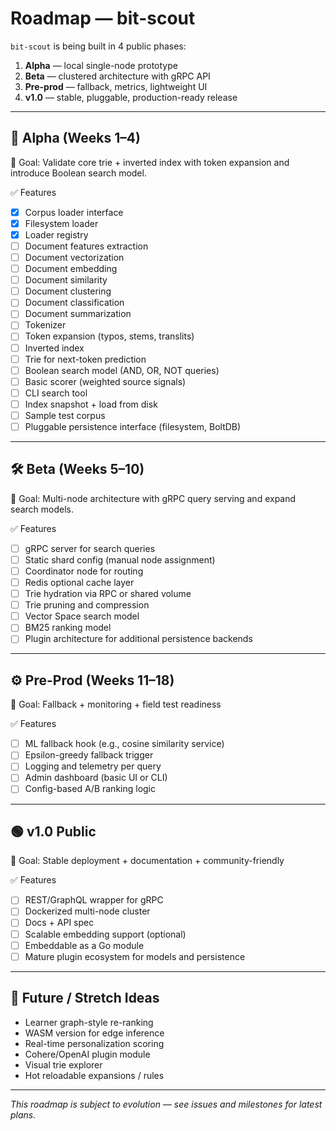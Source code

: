 # Roadmap — bit-scout

`bit-scout` is being built in 4 public phases:

1. **Alpha** — local single-node prototype
2. **Beta** — clustered architecture with gRPC API
3. **Pre-prod** — fallback, metrics, lightweight UI
4. **v1.0** — stable, pluggable, production-ready release

---

## 🧪 Alpha (Weeks 1–4)

🎯 Goal: Validate core trie + inverted index with token expansion and introduce Boolean search model.

✅ Features
- [x] Corpus loader interface
- [x] Filesystem loader
- [x] Loader registry
- [ ] Document features extraction
- [ ] Document vectorization
- [ ] Document embedding
- [ ] Document similarity
- [ ] Document clustering
- [ ] Document classification
- [ ] Document summarization
- [ ] Tokenizer
- [ ] Token expansion (typos, stems, translits)
- [ ] Inverted index
- [ ] Trie for next-token prediction
- [ ] Boolean search model (AND, OR, NOT queries)
- [ ] Basic scorer (weighted source signals)
- [ ] CLI search tool
- [ ] Index snapshot + load from disk
- [ ] Sample test corpus
- [ ] Pluggable persistence interface (filesystem, BoltDB)

---

## 🛠️ Beta (Weeks 5–10)

🎯 Goal: Multi-node architecture with gRPC query serving and expand search models.

✅ Features
- [ ] gRPC server for search queries
- [ ] Static shard config (manual node assignment)
- [ ] Coordinator node for routing
- [ ] Redis optional cache layer
- [ ] Trie hydration via RPC or shared volume
- [ ] Trie pruning and compression
- [ ] Vector Space search model
- [ ] BM25 ranking model
- [ ] Plugin architecture for additional persistence backends

---

## ⚙️ Pre-Prod (Weeks 11–18)

🎯 Goal: Fallback + monitoring + field test readiness

✅ Features
- [ ] ML fallback hook (e.g., cosine similarity service)
- [ ] Epsilon-greedy fallback trigger
- [ ] Logging and telemetry per query
- [ ] Admin dashboard (basic UI or CLI)
- [ ] Config-based A/B ranking logic

---

## 🟢 v1.0 Public

🎯 Goal: Stable deployment + documentation + community-friendly

✅ Features
- [ ] REST/GraphQL wrapper for gRPC
- [ ] Dockerized multi-node cluster
- [ ] Docs + API spec
- [ ] Scalable embedding support (optional)
- [ ] Embeddable as a Go module
- [ ] Mature plugin ecosystem for models and persistence

---

## 🌱 Future / Stretch Ideas

- Learner graph-style re-ranking
- WASM version for edge inference
- Real-time personalization scoring
- Cohere/OpenAI plugin module
- Visual trie explorer
- Hot reloadable expansions / rules

---

_This roadmap is subject to evolution — see issues and milestones for latest plans._
